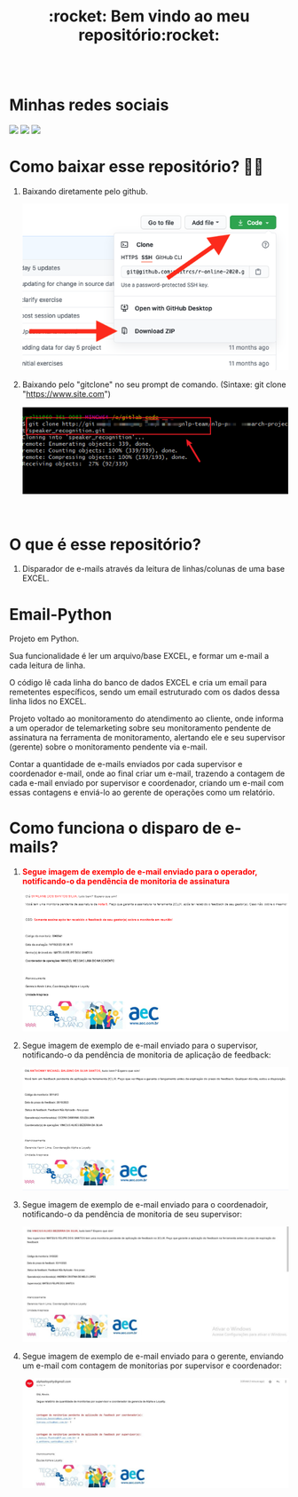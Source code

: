 <div align="center">
  <h1> :rocket: Bem vindo ao meu repositório:rocket: </h1>
</div>

<br>
<br>

<div>
  <h1> Minhas redes sociais</h1>
  <a href="https://www.youtube.com/channel/UC88QEmxaSyY_V2vXn1RMgQQ" target="_blank"><img src="https://img.shields.io/badge/YouTube-FF0000?style=for-the-badge&logo=youtube&logoColor=white" target="_blank"></a>
<a href="https://www.instagram.com/_anthonny_michael_dev/" target="_blank"><img src="https://img.shields.io/badge/-Instagram-%23E4405F?style=for-the-badge&logo=instagram&logoColor=white" target="_blank"></a>
<a href="https://www.linkedin.com/in/anthonny-michael-64450a206/" target="_blank"><img src="https://img.shields.io/badge/-LinkedIn-%230077B5?style=for-the-badge&logo=linkedin&logoColor=white" target="_blank"></a> 
</div>



# Como baixar esse repositório? :sassy_man:

1. Baixando diretamente pelo github.

    <img src="/Email-Python/Email-Python/readme/Github Download Repo.png" />

2.  Baixando pelo "gitclone" no seu prompt de comando. (Sintaxe: git clone "https://www.site.com")

    <img src="/Email-Python/Email-Python/readme/Git clone.png" />
    
<br>

# O que é esse repositório?

1. Disparador de e-mails através da leitura de linhas/colunas de uma base EXCEL.

# Email-Python
Projeto em Python.

Sua funcionalidade é ler um arquivo/base EXCEL, e formar um e-mail a cada leitura de linha.

O código lê cada linha do banco de dados EXCEL e cria um email para remetentes específicos, sendo um email estruturado com os dados dessa linha lidos no EXCEL.

Projeto voltado ao monitoramento do atendimento ao cliente, onde informa a um operador de telemarketing sobre seu monitoramento pendente de assinatura na ferramenta de monitoramento, alertando ele e seu supervisor (gerente) sobre o monitoramento pendente via e-mail.

Contar a quantidade de e-mails enviados por cada supervisor e coordenador e-mail, onde ao final criar um e-mail, trazendo a contagem de cada e-mail enviado por supervisor e coordenador, criando um e-mail com essas contagens e enviá-lo ao gerente de operações como um relatório.

# Como funciona o disparo de e-mails?

1. <font color="red"><strong>Segue imagem de exemplo de e-mail enviado para o operador, notificando-o da pendência de monitoria de assinatura</strong></font>
   
   <img src="/Email-Python/Email-Python/readme/operador.png" />
   
3. Segue imagem de exemplo de e-mail enviado para o supervisor, notificando-o da pendência de monitoria de aplicação de feedback:
   
   <img src="/Email-Python/Email-Python/readme/supervisor.png" />

5. Segue imagem de exemplo de e-mail enviado para o coordenadoir, notificando-o da pendência de monitoria de seu supervisor:

   <img src="/Email-Python/Email-Python/readme/coordenador.jpg" />

7. Segue imagem de exemplo de e-mail enviado para o gerente, enviando um e-mail com contagem de monitorias por supervisor e coordenador:
   
   <img src="/Email-Python/Email-Python/readme/gerente.jpg" />

